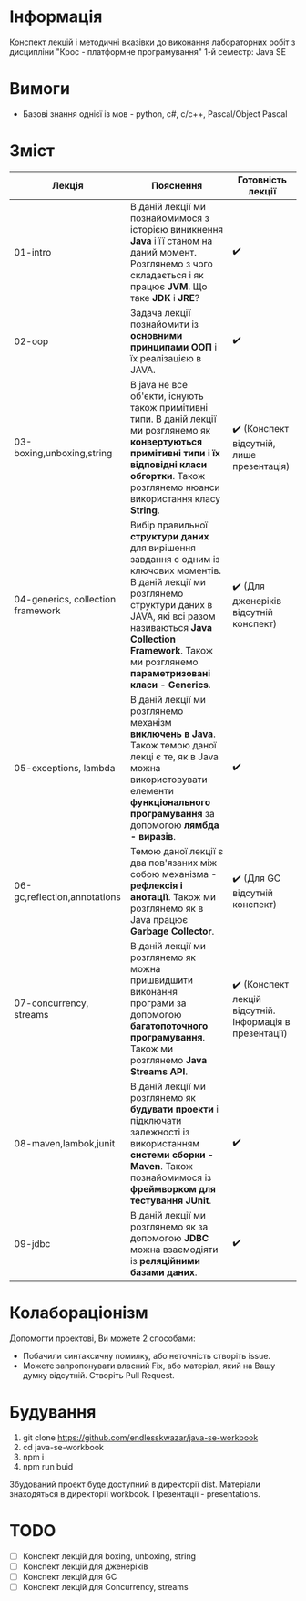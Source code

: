 # Інформація

Конспект лекцій і методичні вказівки до виконання лабораторних робіт з дисципліни "Крос - платформне програмування" 1-й семестр: Java SE

# Вимоги

- Базові знання однієї із мов - python, c#, c/c++, Pascal/Object Pascal

# Зміст

|Лекція|Пояснення|Готовність лекції|
|-|-|-|
|01-intro|В даній лекції ми познайомимося з історією виникнення **Java** і її станом на даний момент. Розглянемо з чого складається і як працює **JVM**. Що таке **JDK** і **JRE**?|:heavy_check_mark:|
|02-oop|Задача лекції познайомити із **основними принципами ООП** і їх реалізацією в JAVA.|:heavy_check_mark:|
|03-boxing,unboxing,string|В java не все об'єкти, існують також примітивні типи. В даній лекції ми розглянемо як **конвертуються примітивні типи і їх відповідні класи обгортки**. Також розглянемо нюанси використання класу **String**.|:heavy_check_mark: (Конспект відсутній, лише презентація)|
|04-generics, collection framework|Вибір правильної **структури даних** для вирішення завдання є одним із ключових моментів. В даній лекції ми розглянемо структури даних в JAVA, які всі разом називаються **Java Collection Framework**. Також ми розглянемо **параметризовані класи - Generics**.|:heavy_check_mark: (Для дженеріків відсутній конспект)|
|05-exceptions, lambda|В даній лекції ми розглянемо механізм **виключень в Java**. Також темою даної лекці є те, як в Java можна використовувати елементи **функціонального програмування** за допомогою **лямбда - виразів**.|:heavy_check_mark:|
|06-gc,reflection,annotations|Темою даної лекції є два пов'язаних між собою механізма - **рефлексія і анотації**. Також ми розглянемо як в Java працює **Garbage Collector**.|:heavy_check_mark: (Для GC відсутній конспект)|
|07-concurrency, streams|В даній лекції ми розглянемо як можна пришвидшити виконання програми за допомогою **багатопоточного програмування**. Також ми розглянемо **Java Streams API**.|:heavy_check_mark: (Конспект лекцій відсутній. Інформація в презентації)|
|08-maven,lambok,junit|В даній лекції ми розглянемо як **будувати проекти** і підключати залежності із використанням **системи сборки - Maven**. Також познайомимося із **фреймворком для тестування JUnit**.|:heavy_check_mark:|
|09-jdbc|В даній лекції ми розглянемо як за допомогою **JDBC** можна взаємодіяти із **реляційними базами даних**.|:heavy_check_mark:|

# Колабораціонізм

Допомогти проектові, Ви можете 2 способами:
- Побачили синтаксичну помилку, або неточність створіть issue.
- Можете запропонувати власний Fix, або матеріал, який на Вашу думку відсутній. Створіть Pull Request.

# Будування

1. git clone https://github.com/endlesskwazar/java-se-workbook
2. cd java-se-workbook
3. npm i
4. npm run buid

Збудований проект буде доступний в директорії dist. Матеріали знаходяться в директорії workbook. Презентації - presentations.

# TODO

- [ ] Конспект лекцій для boxing, unboxing, string
- [ ] Конспект лекцій для дженеріків
- [ ] Конспект лекцій для GC
- [ ] Конспект лекцій для Concurrency, streams